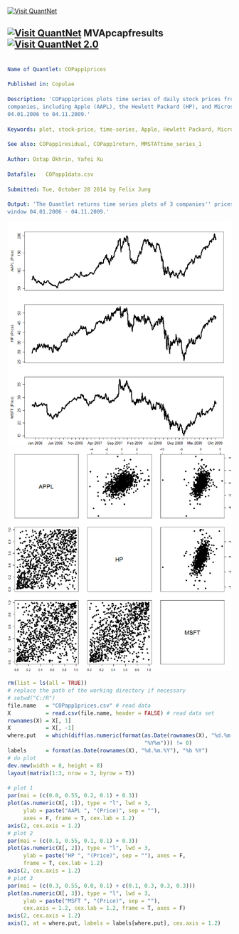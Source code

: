 
[<img src="https://github.com/QuantLet/Styleguide-and-FAQ/blob/master/pictures/banner.png" width="880" alt="Visit QuantNet">](http://quantlet.de/index.php?p=info)

## [<img src="https://github.com/QuantLet/Styleguide-and-Validation-procedure/blob/master/pictures/qloqo.png" alt="Visit QuantNet">](http://quantlet.de/) **MVApcapfresults** [<img src="https://github.com/QuantLet/Styleguide-and-Validation-procedure/blob/master/pictures/QN2.png" width="60" alt="Visit QuantNet 2.0">](http://quantlet.de/d3/ia)

```yaml

Name of Quantlet: COPapp1prices
 
Published in: Copulae

Description: 'COPapp1prices plots time series of daily stock prices from three different
companies, including Apple (AAPL), the Hewlett Packard (HP), and Microsoft (MSFT), from 
04.01.2006 to 04.11.2009.' 
  
Keywords: plot, stock-price, time-series, Apple, Hewlett Packard, Microsoft, daily
     
See also: COPapp1residual, COPapp1return, MMSTATtime_series_1

Author: Ostap Okhrin, Yafei Xu

Datafile:	COPapp1data.csv

Submitted: Tue, October 28 2014 by Felix Jung
     
Output: 'The Quantlet returns time series plots of 3 companies'' prices, APL, HP and MSFT, with
window 04.01.2006 - 04.11.2009.'

```

![Picture1](COPapp1prices.png)
![Picture2](COPapp1residual.png)

```r
rm(list = ls(all = TRUE))
# replace the path of the working directory if necessary
# setwd("C:/R") 
file.name   = "COPapp1prices.csv" # read data
X           = read.csv(file.name, header = FALSE) # read data set
rownames(X) = X[, 1]
X           = X[, -1]
where.put   = which(diff(as.numeric(format(as.Date(rownames(X), "%d.%m.%Y"),
                                           "%Y%m"))) != 0)
labels      = format(as.Date(rownames(X), "%d.%m.%Y"), "%b %Y")
# do plot
dev.new(width = 8, height = 8) 
layout(matrix(1:3, nrow = 3, byrow = T))

# plot 1
par(mai = (c(0.0, 0.55, 0.2, 0.1) + 0.3))
plot(as.numeric(X[, 1]), type = "l", lwd = 3, 
     ylab = paste("AAPL ", "(Price)", sep = ""), 
     axes = F, frame = T, cex.lab = 1.2)
axis(2, cex.axis = 1.2)
# plot 2
par(mai = (c(0.1, 0.55, 0.1, 0.1) + 0.3))
plot(as.numeric(X[, 2]), type = "l", lwd = 3, 
     ylab = paste("HP ", "(Price)", sep = ""), axes = F,
     frame = T, cex.lab = 1.2)
axis(2, cex.axis = 1.2)
# plot 3
par(mai = (c(0.3, 0.55, 0.0, 0.1) + c(0.1, 0.3, 0.3, 0.3)))
plot(as.numeric(X[, 3]), type = "l", lwd = 3, 
     ylab = paste("MSFT ", "(Price)", sep = ""),
     cex.axis = 1.2, cex.lab = 1.2, frame = T, axes = F)
axis(2, cex.axis = 1.2)
axis(1, at = where.put, labels = labels[where.put], cex.axis = 1.2)
```
